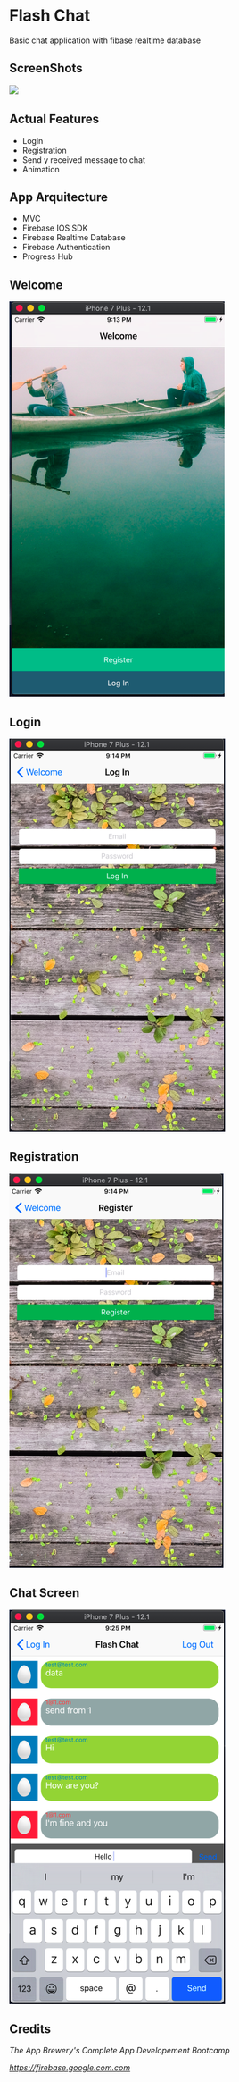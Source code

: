 # Flash Chat 

Basic chat application with fibase realtime database

## ScreenShots

<img src="ScreenShots/chat.gif" />

## Actual Features
* Login
* Registration
* Send y received message to chat
* Animation

## App Arquitecture
 * MVC
 * Firebase IOS SDK 
 * Firebase  Realtime Database
 * Firebase Authentication
 * Progress Hub

## Welcome

<img src="ScreenShots/welcome.png" />

## Login

<img src="ScreenShots/login.png" />

## Registration

<img src="ScreenShots/register.png" />
 
 ## Chat Screen

<img src="ScreenShots/chat.png" />

## Credits 
 *The App Brewery's Complete App Developement Bootcamp*

 *https://firebase.google.com.com*